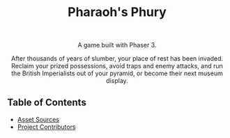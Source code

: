 <h1 align="center"> Pharaoh's Phury </h1> <br>

<!-- <p align="center">
  <img width="559" height="254" src="./assets/trailer/Photos/titleCropped.png">
</p> -->

<p align="center">
  A game built with Phaser 3.
</p>

<p align="center">
  After thousands of years of slumber, your place of rest has been invaded. Reclaim your prized possessions, avoid traps and enemy attacks, and run the British Imperialists out of your pyramid, or become their next museum display.
</p>

<!-- START doctoc generated TOC please keep comment here to allow auto update -->
<!-- DON'T EDIT THIS SECTION, INSTEAD RE-RUN doctoc TO UPDATE -->
## Table of Contents

- [Asset Sources](./sources.md)
- [Project Contributors](./contributors.md)

<!-- END doctoc generated TOC please keep comment here to allow auto update -->
